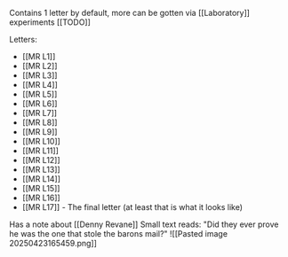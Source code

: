 Contains 1 letter by default, more can be gotten via [[Laboratory]] experiments [[TODO]]

Letters:
- [[MR L1]]
- [[MR L2]]
- [[MR L3]]
- [[MR L4]]
- [[MR L5]]
- [[MR L6]]
- [[MR L7]]
- [[MR L8]]
- [[MR L9]]
- [[MR L10]]
- [[MR L11]]
- [[MR L12]]
- [[MR L13]]
- [[MR L14]]
- [[MR L15]]
- [[MR L16]]
- [[MR L17]] - The final letter (at least that is what it looks like)

Has a note about [[Denny Revane]]
Small text reads: "Did they ever prove he was the one that stole the barons mail?"
![[Pasted image 20250423165459.png]]